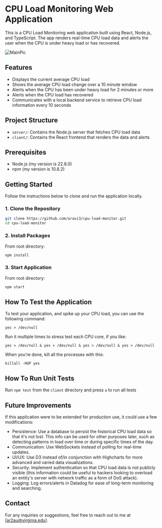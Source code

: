 # CPU Load Monitoring Web Application

This is a CPU Load Monitoring web application built using React, Node.js, and TypeScript. The app renders real-time CPU load data and alerts the user when the CPU is under heavy load or has recovered.

![MainPic](https://res.cloudinary.com/dnj5rmvun/image/upload/v1726586609/cpu_load_monitor_screenshot_ylw0rf.png)

## Features

- Displays the current average CPU load
- Shows the average CPU load change over a 10 minute window
- Alerts when the CPU has been under heavy load for 2 minutes or more
- Alerts when the CPU load has recovered
- Communicates with a local backend service to retrieve CPU load information every 10 seconds

## Project Structure

- `server/`: Contains the Node.js server that fetches CPU load data
- `client/`: Contains the React frontend that renders the data and alerts

## Prerequisites

- Node.js (my version is 22.8.0)
- npm (my version is 10.8.2)

## Getting Started

Follow the instructions below to clone and run the application locally.

### 1. Clone the Repository

```bash
git clone https://github.com/aravi3/cpu-load-monitor.git
cd cpu-load-monitor
```

### 2. Install Packages

From root directory:

```bash
npm install
```

### 3. Start Application

From root directory:

```bash
npm start
```

## How To Test the Application

To test your application, and spike up your CPU load, you can use the following command:

`yes > /dev/null`

Run it multiple times to stress test each CPU core, if you like:

`yes > /dev/null & yes > /dev/null & yes > /dev/null & yes > /dev/null`

When you're done, kill all the processes with this:

`killall -HUP yes`

## How To Run Unit Tests

Run `npm test` from the `client` directory and press `a` to run all tests

## Future Improvements

If this application were to be extended for production use, it could use a few modifications:

- Persistence: Use a database to persist the historical CPU load data so that it's not lost. This info can be used for other purposes later, such as detecting patterns in load over time or during specific times of the day.
- Communication: Use WebSockets instead of polling for real-time updates.
- UI/UX: Use D3 instead of/in conjunction with Highcharts for more advanced and varied data visualizations.
- Security: Implement authentication so that CPU load data is not publicly visible (this information could be useful to hackers looking to overload an entity's server with network traffic as a form of DoS attack). 
- Logging: Log errors/alerts in Datadog for ease of long-term monitoring and searching.

## Contact

For any inquiries or suggestions, feel free to reach out to me at [ar2au@virginia.edu].

